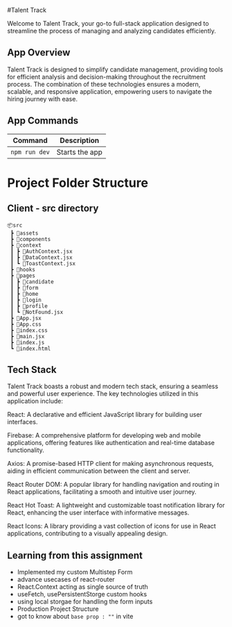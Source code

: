 #Talent Track

Welcome to Talent Track, your go-to full-stack application designed to streamline the process of managing and analyzing candidates efficiently.

## App Overview

Talent Track is designed to simplify candidate management, providing tools for efficient analysis and decision-making throughout the recruitment process. The combination of these technologies ensures a modern, scalable, and responsive application, empowering users to navigate the hiring journey with ease.

## App Commands

| Command       | Description    |
| ------------- | -------------- |
| `npm run dev` | Starts the app |

# Project Folder Structure

## Client - src directory

```
📦src
 ┣ 📂assets
 ┣ 📂components
 ┣ 📂context
 ┃ ┣ 📜AuthContext.jsx
 ┃ ┣ 📜DataContext.jsx
 ┃ ┗ 📜ToastContext.jsx
 ┣ 📂hooks
 ┣ 📂pages
 ┃ ┣ 📂candidate
 ┃ ┣ 📂form
 ┃ ┣ 📂home
 ┃ ┣ 📂login
 ┃ ┣ 📂profile
 ┃ ┗ 📜NotFound.jsx
 ┣ 📜App.jsx
 ┣ 📜App.css
 ┣ 📜index.css
 ┣ 📜main.jsx
 ┣ 📜index.js
 ┗ 📜index.html
```

## Tech Stack

Talent Track boasts a robust and modern tech stack, ensuring a seamless and powerful user experience. The key technologies utilized in this application include:

React: A declarative and efficient JavaScript library for building user interfaces.

Firebase: A comprehensive platform for developing web and mobile applications, offering features like authentication and real-time database functionality.

Axios: A promise-based HTTP client for making asynchronous requests, aiding in efficient communication between the client and server.

React Router DOM: A popular library for handling navigation and routing in React applications, facilitating a smooth and intuitive user journey.

React Hot Toast: A lightweight and customizable toast notification library for React, enhancing the user interface with informative messages.

React Icons: A library providing a vast collection of icons for use in React applications, contributing to a visually appealing design.

## Learning from this assignment

- Implemented my custom Multistep Form
- advance usecases of react-router
- React.Context acting as single source of truth
- useFetch, usePersistentStorge custom hooks
- using local storgae for handling the form inputs
- Production Project Structure
- got to know about `base prop : ""` in vite
